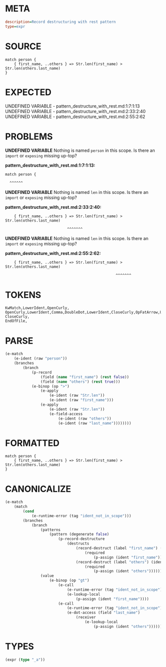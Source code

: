 # META
~~~ini
description=Record destructuring with rest pattern
type=expr
~~~
# SOURCE
~~~roc
match person {
    { first_name, ..others } => Str.len(first_name) > Str.len(others.last_name)
}
~~~
# EXPECTED
UNDEFINED VARIABLE - pattern_destructure_with_rest.md:1:7:1:13
UNDEFINED VARIABLE - pattern_destructure_with_rest.md:2:33:2:40
UNDEFINED VARIABLE - pattern_destructure_with_rest.md:2:55:2:62
# PROBLEMS
**UNDEFINED VARIABLE**
Nothing is named `person` in this scope.
Is there an `import` or `exposing` missing up-top?

**pattern_destructure_with_rest.md:1:7:1:13:**
```roc
match person {
```
      ^^^^^^


**UNDEFINED VARIABLE**
Nothing is named `len` in this scope.
Is there an `import` or `exposing` missing up-top?

**pattern_destructure_with_rest.md:2:33:2:40:**
```roc
    { first_name, ..others } => Str.len(first_name) > Str.len(others.last_name)
```
                                ^^^^^^^


**UNDEFINED VARIABLE**
Nothing is named `len` in this scope.
Is there an `import` or `exposing` missing up-top?

**pattern_destructure_with_rest.md:2:55:2:62:**
```roc
    { first_name, ..others } => Str.len(first_name) > Str.len(others.last_name)
```
                                                      ^^^^^^^


# TOKENS
~~~zig
KwMatch,LowerIdent,OpenCurly,
OpenCurly,LowerIdent,Comma,DoubleDot,LowerIdent,CloseCurly,OpFatArrow,UpperIdent,NoSpaceDotLowerIdent,NoSpaceOpenRound,LowerIdent,CloseRound,OpGreaterThan,UpperIdent,NoSpaceDotLowerIdent,NoSpaceOpenRound,LowerIdent,NoSpaceDotLowerIdent,CloseRound,
CloseCurly,
EndOfFile,
~~~
# PARSE
~~~clojure
(e-match
	(e-ident (raw "person"))
	(branches
		(branch
			(p-record
				(field (name "first_name") (rest false))
				(field (name "others") (rest true)))
			(e-binop (op ">")
				(e-apply
					(e-ident (raw "Str.len"))
					(e-ident (raw "first_name")))
				(e-apply
					(e-ident (raw "Str.len"))
					(e-field-access
						(e-ident (raw "others"))
						(e-ident (raw "last_name"))))))))
~~~
# FORMATTED
~~~roc
match person {
	{ first_name, ..others } => Str.len(first_name) > Str.len(others.last_name)
}
~~~
# CANONICALIZE
~~~clojure
(e-match
	(match
		(cond
			(e-runtime-error (tag "ident_not_in_scope")))
		(branches
			(branch
				(patterns
					(pattern (degenerate false)
						(p-record-destructure
							(destructs
								(record-destruct (label "first_name") (ident "first_name")
									(required
										(p-assign (ident "first_name"))))
								(record-destruct (label "others") (ident "others")
									(required
										(p-assign (ident "others"))))))))
				(value
					(e-binop (op "gt")
						(e-call
							(e-runtime-error (tag "ident_not_in_scope"))
							(e-lookup-local
								(p-assign (ident "first_name"))))
						(e-call
							(e-runtime-error (tag "ident_not_in_scope"))
							(e-dot-access (field "last_name")
								(receiver
									(e-lookup-local
										(p-assign (ident "others"))))))))))))
~~~
# TYPES
~~~clojure
(expr (type "_a"))
~~~
